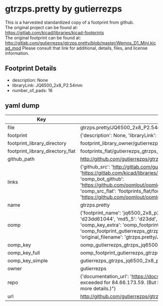 # gtrzps.pretty by gutierrezps  
This is a harvested standardized copy of a footprint from github.  
The original project can be found at:  
https://gitlab.com/kicad/libraries/kicad-footprints  
The original footprint can be found at:
http://gitlab.com/gutierrezps/gtrzps.pretty/blob/master/Wemos_D1_Mini.kicad_mod
Please consult that link for additional, details, files, and license information.  
## Footprint Details
* description: None  
* libraryLink: JQ6500_2x8_P2.54mm  
* number_of_pads: 16  
## yaml dump  
| Key | Value |  
| --- | --- |  
| file | gtrzps.pretty/JQ6500_2x8_P2.54mm.kicad_mod |  
| footprint | {'description': None, 'libraryLink': 'JQ6500_2x8_P2.54mm', 'number_of_pads': 16} |  
| footprint_library_directory | footprint_library_owner/gutierrezps_gtrzps.pretty |  
| footprint_library_directory_flat | footprints_flat/gutierrezps_gtrzps_jq6500_2x8_p2_54mm/working |  
| github_path | http://github.com/gutierrezps/gtrzps.pretty/blob/master/JQ6500_2x8_P2.54mm.kicad_mod |  
| links | {'github_src': 'http://gitlab.com/gutierrezps/gtrzps.pretty/blob/master/Wemos_D1_Mini.kicad_mod', 'github_src_repo': 'https://gitlab.com/kicad/libraries/kicad-footprints', 'oomp_bot': 'footprints/gutierrezps_gtrzps_jq6500_2x8_p2_54mm/working', 'oomp_bot_github': 'https://github.com/oomlout/oomlout_oomp_footprint_bot/tree/main/footprints/gutierrezps_gtrzps_jq6500_2x8_p2_54mm/working', 'oomp_src_flat': 'footprints_flat/footprints_flat/gutierrezps_gtrzps_jq6500_2x8_p2_54mm/working', 'oomp_src_flat_github': 'https://github.com/oomlout/oomlout_oomp_footprint_src/tree/main/footprints_flat/gutierrezps_gtrzps_jq6500_2x8_p2_54mm/working'} |  
| name | gtrzps.pretty |  
| oomp | {'footprint_name': 'jq6500_2x8_p2_54mm', 'library_name': 'gtrzps', 'md5': 'd23dd61044a0ddbc2db69d78dcaa73a0', 'md5_10': 'd23dd61044', 'md5_5': 'd23dd', 'md5_6': 'd23dd6', 'oomp_key': 'oomp_gutierrezps_gtrzps_jq6500_2x8_p2_54mm', 'oomp_key_extra': 'oomp_footprint_gutierrezps_gtrzps_jq6500_2x8_p2_54mm', 'oomp_key_full': 'oomp_footprint_gutierrezps_gtrzps_jq6500_2x8_p2_54mm_d23dd6', 'oomp_key_simple': 'gutierrezps_gtrzps_jq6500_2x8_p2_54mm', 'original_filename': 'gtrzps.pretty/JQ6500_2x8_P2.54mm.kicad_mod', 'owner_name': 'gutierrezps'} |  
| oomp_key | oomp_gutierrezps_gtrzps_jq6500_2x8_p2_54mm |  
| oomp_key_full | oomp_footprint_gutierrezps_gtrzps_jq6500_2x8_p2_54mm |  
| oomp_key_simple | gutierrezps_gtrzps_jq6500_2x8_p2_54mm |  
| owner | gutierrezps |  
| repo | {'documentation_url': 'https://docs.github.com/rest/overview/resources-in-the-rest-api#rate-limiting', 'message': "API rate limit exceeded for 84.66.173.59. (But here's the good news: Authenticated requests get a higher rate limit. Check out the documentation for more details.)"} |  
| url | http://github.com/gutierrezps/gtrzps.pretty |  


